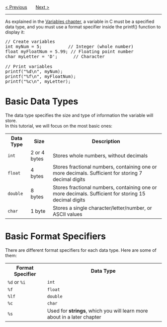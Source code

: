 <a href="/Variables.md">&lt; Previous</a>
&nbsp;&nbsp;&nbsp;&nbsp;&nbsp;
<a href="/Constants.md">Next &gt;</a>
<hr>
As explained in the <a href="/Variables.md">Variables chapter</a>, a variable in C must be a specified data type, and you must use a format specifier inside the printf() function to display it:
<pre>
// Create variables
int myNum = 5;          // Integer (whole number)
float myFloatNum = 5.99; // Floating point number
char myLetter = 'D';      // Character<br>
// Print variables
printf("%d\n", myNum);
printf("%f\n", myFloatNum);
printf("%c\n", myLetter);
</pre>
<h1>Basic Data Types</h1>
The data type specifies the size and type of information the variable will store.
<br>
In this tutorial, we will focus on the most basic ones:
<table>
  <tr>
    <th>Data Type</th>
    <th>Size</th>
    <th>Description</th>
  </tr>
  <tr>
    <td><code>int</code></td>
    <td>2 or 4 bytes</td>
    <td>Stores whole numbers, without decimals</td>
  </tr>
  <tr>
    <td><code>float</code></td>
    <td>4 bytes</td>
    <td>Stores fractional numbers, containing one or more decimals. Sufficient for storing 7 decimal digits</td>
  </tr>
  <tr>
    <td><code>double</code></td>
    <td>8 bytes</td>
    <td>Stores fractional numbers, containing one or more decimals. Sufficient for storing 15 decimal digits</td>
  </tr>
  <tr>
    <td><code>char</code></td>
    <td>1 byte</td>
    <td>Stores a single character/letter/number, or ASCII values</td>
  </tr>
</table>
<h1>Basic Format Specifiers</h1>
There are different format specifiers for each data type. Here are some of them:
<table>
  <tr>
    <th>Format Specifier</th>
    <th>Data Type</th>
  </tr>
  <tr>
    <td><code>%d</code> or <code>%i</code></td>
    <td><code>int</code></td>
  </tr>
  <tr>
    <td><code>%f</code></td>
    <td><code>float</code></td>
  </tr>
  <tr>
    <td><code>%lf</code></td>
    <td><code>double</code></td>
  </tr>
  <tr>
    <td><code>%c</code></td>
    <td><code>char</code></td>
  </tr>
  <tr>
    <td><code>%s</code></td>
    <td>Used for <b>strings</b>, which you will learn more about in a later chapter</td>
  </tr>
</table>
